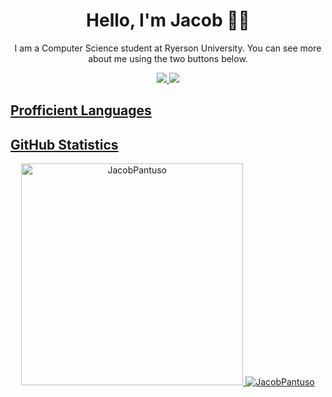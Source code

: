 <h1 align="center"fds>Hello, I'm Jacob 👋🏼</h1>
<p align="center">I am a Computer Science student at Ryerson University. You can see more about me using the two buttons below.</p>
<p float="left" align = "center">
  <a href="https://www.linkedin.com/in/jacob-pantuso-054b06156/"><img src="https://img.shields.io/badge/LinkedIn-0077B5?style=for-the-badge&logo=linkedin&logoColor=white"/>
  <a href="http://jacobpantuso.ca"><img src="https://img.shields.io/badge/Portfolio-%23000000.svg?style=for-the-badge&logo=firefox&logoColor=#FF7139"/>  
</p>
<h2>Profficient Languages</h2>
<h2>GitHub Statistics</h2>
<p float="left" align = "center">
  <img src="https://github-readme-stats.vercel.app/api?username=JacobPantuso&show_icons=true&locale=en&theme=dark" alt="JacobPantuso" width="355" />
  <img src="https://github-readme-stats.vercel.app/api/top-langs?username=JacobPantuso&show_icons=true&locale=en&layout=compact&theme=dark&hide-border=true" alt="JacobPantuso"/>
</p>
